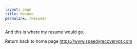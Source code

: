 ```yaml
---
layout: page
title: Resume
permalink: /Resume/
---
```

And this is where my resume would go.  

Return back to home page https://www.speedyrecoverypt.com


